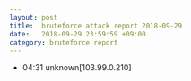 ```yaml
---
layout: post
title:  bruteforce attack report 2018-09-29
date:   2018-09-29 23:59:59 +09:00
category: bruteforce report
---
```


* 04:31 unknown[103.99.0.210]
